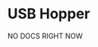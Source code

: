 USB Hopper
===============================================================================

NO DOCS RIGHT NOW

